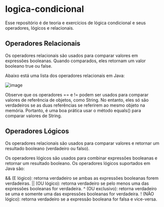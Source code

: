 # logica-condicional
Esse repositório é de teoria e exercícios de lógica condicional e seus operadores, lógicos e relacionais.

## Operadores Relacionais
Os operadores relacionais são usados para comparar valores em expressões booleanas. Quando comparados, eles retornam um valor booleano true ou false.

Abaixo está uma lista dos operadores relacionais em Java:

![image](https://user-images.githubusercontent.com/122856066/236103616-182590ab-cbda-4eee-a123-8ad152f48e4b.png)


Observe que os operadores == e != podem ser usados para comparar valores de referência de objetos, como String. No entanto, eles só são verdadeiros se as duas referências se referirem ao mesmo objeto na memória. Portanto, é uma boa prática usar o método equals() para comparar valores de String.

## Operadores Lógicos
Os operadores relacionais são usados para comparar valores e retornar um resultado booleano (verdadeiro ou falso).

Os operadores lógicos são usados para combinar expressões booleanas e retornar um resultado booleano. Os operadores lógicos suportados em Java são:

&& (E lógico): retorna verdadeiro se ambas as expressões booleanas forem verdadeiras.
|| (OU lógico): retorna verdadeiro se pelo menos uma das expressões booleanas for verdadeira.
^ (OU exclusivo): retorna verdadeiro se uma e somente uma das expressões booleanas for verdadeira.
! (NÃO lógico): retorna verdadeiro se a expressão booleana for falsa e vice-versa.

